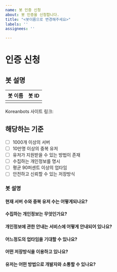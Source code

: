 ```yaml
---
name: 봇 인증 신청
about: 봇 인증을 신청합니다.
title: "<봇이름으로 변경해주세요>"
labels: ''
assignees: ''

---
```


# 인증 신청

## 봇 설명

| 봇 이름 | 봇 ID |
|--------|-------|
|            |          |

Koreanbots 사이트 링크: 

<!--- 양식을 채워주세요!! --->

## 해당하는 기준

- [ ] 1000개 이상의 서버
- [ ] 10만명 이상의 중복 유저
- [ ] 유저가 지원받을 수 있는 방법이 존재
- [ ] 수집하는 개인정보를 명시
- [ ] 평균 90퍼센트 이상의 업타임
- [ ] 안전하고 신뢰할 수 있는 저장방식

<!---5개 이상 해당해야합니다.--->

### 봇 설명

#### 현재 서버 수와 중복 유저 수는 어떻게되나요?


#### 수집하는 개인정보는 무엇인가요?

<!--- 개인정보처리방침을 첨부해주시면 좋습니다.--->

#### 개인정보에 관한 안내는 서비스에 어떻게 안내되어 있나요?

#### 어느정도의 업타임을 기대할 수 있나요?

#### 어떤 저장방식을 이용하고 있나요?
<!--- 예) MySQL, MongoDB, SQLite etc... --->


#### 유저는 어떤 방법으로 개발자와 소통할 수 있나요?

